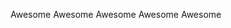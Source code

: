 <stellar-tag size="tiny">Awesome</stellar-tag>
<stellar-tag size="small">Awesome</stellar-tag>
<stellar-tag>Awesome</stellar-tag>
<stellar-tag size="medium">Awesome</stellar-tag>
<stellar-tag size="large">Awesome</stellar-tag>
